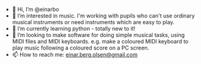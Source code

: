 - 👋 Hi, I’m @einarbo
- 👀 I’m interested in music. I'm working with pupils who can't use ordinary musical instruments or need instruments which are easy to play.
- 🌱 I’m currently learning python - totally new to it!
- 💞️ I’m looking to make software for doing simple musical tasks, using MIDI files and MIDI keyboards. e.g. make a coloured MIDI keyboard to play music following a coloured score on a PC screen.
- 📫 How to reach me: einar.berg.olsen@gmail.com

<!---
einarbo/einarbo is a ✨ special ✨ repository because its `README.md` (this file) appears on your GitHub profile.
You can click the Preview link to take a look at your changes.
--->
